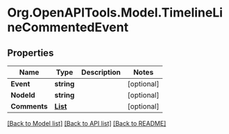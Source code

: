 # Org.OpenAPITools.Model.TimelineLineCommentedEvent

## Properties

Name | Type | Description | Notes
------------ | ------------- | ------------- | -------------
**Event** | **string** |  | [optional] 
**NodeId** | **string** |  | [optional] 
**Comments** | [**List<PullRequestReviewComment>**](PullRequestReviewComment.md) |  | [optional] 

[[Back to Model list]](../README.md#documentation-for-models) [[Back to API list]](../README.md#documentation-for-api-endpoints) [[Back to README]](../README.md)

